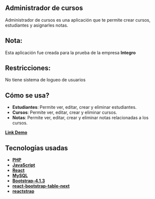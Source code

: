 ## Administrador de cursos
Administrador de cursos es una aplicación que te permite crear cursos, estudiantes y asignarles notas.

## Nota:
Esta aplicación fue creada para la prueba de la empresa **Integro**

## Restricciones:
No tiene sistema de logueo de usuarios

## Cómo se usa?
- **Estudiantes**: Permite ver, editar, crear y eliminar estudiantes.
- **Cursos**: Permite ver, editar, crear y eliminar cursos.
- **Notas**: Permite ver, editar, crear y eliminar notas relacionadas a los cursos.

**[Link Demo](http://localhost/)**


## Tecnologías usadas

- **[PHP](http://php.net/)**
- **[JavaScript](https://www.javascript.com/)**
- **[React](https://es.reactjs.org/)**
- **[MySQL](https://www.mysql.com/)**
- **[Bootstrap-4.1.3](https://getbootstrap.com/docs/4.1/getting-started/download/)**
- **[react-bootstrap-table-next](https://github.com/react-bootstrap-table/react-bootstrap-table2)**
- **[reactstrap](https://reactstrap.github.io/)**